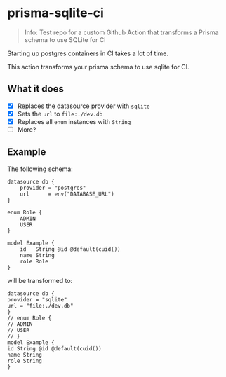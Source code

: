 # prisma-sqlite-ci

> Info:
> Test repo for a custom Github Action that transforms a Prisma schema to use SQLite for CI

Starting up postgres containers in CI takes a lot of time.

This action transforms your prisma schema to use sqlite for CI.

## What it does

- [x] Replaces the datasource provider with `sqlite`
- [x] Sets the `url` to `file:./dev.db`
- [x] Replaces all `enum` instances with `String`
- [ ] More?

## Example

The following schema:

```prisma
datasource db {
    provider = "postgres"
    url      = env("DATABASE_URL")
}

enum Role {
    ADMIN
    USER
}

model Example {
    id   String @id @default(cuid())
    name String
    role Role
}
```

will be transformed to:

```prisma
datasource db {
provider = "sqlite"
url = "file:./dev.db"
}
// enum Role {
// ADMIN
// USER
// }
model Example {
id String @id @default(cuid())
name String
role String
}
```

